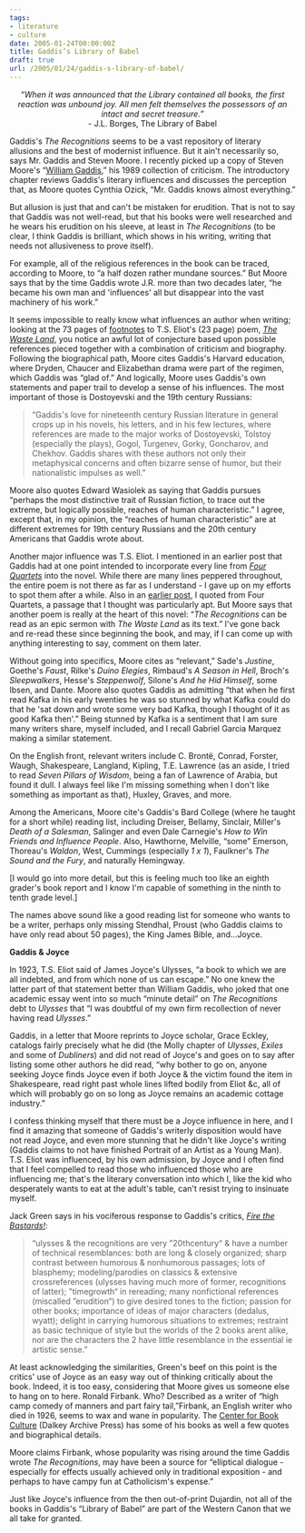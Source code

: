 ```yaml
---
tags:
- literature
- culture
date: 2005-01-24T00:00:00Z
title: Gaddis’s Library of Babel 
draft: true
url: /2005/01/24/gaddis-s-library-of-babel/
---
```


<p style="text-align:center">
<em>&#8220;When it was announced that the Library contained all books, the first reaction was unbound joy. All men felt themselves the possessors of an intact and secret treasure.&#8221;</em>
<br />- J.L. Borges, The Library of Babel
</p><p>
Gaddis's <em>The Recognitions</em> seems to be a vast repository of literary allusions and the best of modernist influence. But it ain't necessarily so, says Mr. Gaddis and Steven Moore. I recently picked up a copy of Steven Moore's &#8220;<a href="http://www.amazon.com/exec/obidos/tg/detail/-/080577534X/bookenompolic-20" target="_blank" title="William Gaddis">William Gaddis</a>,&#8221; his 1989 collection of criticism. The introductory chapter reviews Gaddis's literary influences and discusses the perception that, as Moore quotes Cynthia Ozick, &#8220;Mr. Gaddis knows almost everything.&#8221;
</p><p>
But allusion is just that and can't be mistaken for erudition. That is not to say that Gaddis was not well-read, but that his books were well researched and he wears his erudition on his sleeve, at least in <em>The Recognitions</em> (to be clear, I think Gaddis is brilliant, which shows in his writing, writing that needs not allusiveness to prove itself).
</p><p>
For example, all of the religious references in the book can be traced, according to Moore, to &#8220;a half dozen rather mundane sources.&#8221; But Moore says that by the time Gaddis wrote J.R. more than two decades later, &#8220;he became his own man and 'influences' all but disappear into the vast machinery of his work.&#8221;
</p><p>
It seems impossible to really know what influences an author when writing; looking at the 73 pages of <a href="http://www.amazon.com/exec/obidos/tg/detail/-/0156002612/bookenompolic-20">footnotes</a> to T.S. Eliot's (23 page) poem, <em><a href="http://www.amazon.com/exec/obidos/tg/detail/-/0375759344/bookenompolic-20">The Waste Land</a></em>, you notice an awful lot of conjecture based upon possible references pieced together with a combination of criticism and biography. Following the biographical path, Moore cites Gaddis's Harvard education, where Dryden, Chaucer and Elizabethan drama were part of the regimen, which Gaddis was &#8220;glad of.&#8221; And logically, Moore uses Gaddis's own statements and paper trail to develop a sense of his influences. The most important of those is Dostoyevski and the 19th century Russians:
</p><blockquote>
&#8220;Gaddis's love for nineteenth century Russian literature in general crops up in his novels, his letters, and in his few lectures, where references are made to the major works of Dostoyevski, Tolstoy (especially the plays), Gogol, Turgenev, Gorky, Goncharov, and Chekhov. Gaddis shares with these authors not only their metaphysical concerns and often bizarre sense of humor, but their nationalistic impulses as well.&#8221;
</blockquote><p>
Moore also quotes Edward Wasiolek as saying that Gaddis pursues &#8220;perhaps the most distinctive trait of Russian fiction, to trace out the extreme, but logically possible, reaches of human characteristic.&#8221; I agree, except that, in my opinion, the &#8220;reaches of human characteristic&#8221; are at different extremes for 19th century Russians and the 20th century Americans that Gaddis wrote about.
</p><p>
Another major influence was T.S. Eliot. I mentioned in an earlier post that Gaddis had at one point intended to incorporate every line from <em><a href="http://www.amazon.com/exec/obidos/tg/detail/-/0156332256/bookenompolic-20">Four Quartets</a></em> into the novel. While there are many lines peppered throughout, the entire poem is not there as far as I understand - I gave up on my efforts to spot them after a while. Also in an <a href="http://www.chekhovsmistress.com/2004/11/reading_the_rec.html" title="Chekhov's Mistress on The Recognitions">earlier post</a>, I quoted from Four Quartets, a passage that I thought was particularly apt. But Moore says that another poem is really at the heart of this novel: &#8220;<em>The Recognitions</em> can be read as an epic sermon with <em>The Waste Land</em> as its text.&#8221; I've gone back and re-read these since beginning the book, and may, if I can come up with anything interesting to say, comment on them later.
</p><p>
Without going into specifics, Moore cites as &#8220;relevant,&#8221; Sade's <em>Justine</em>, Goethe's <em>Faust</em>, Rilke's <em>Duino Elegies</em>, Rimbaud's <em>A Season in Hell</em>, Broch's <em>Sleepwalkers</em>, Hesse's <em>Steppenwolf</em>, Silone's <em>And he Hid Himself</em>, some Ibsen, and Dante. Moore also quotes Gaddis as admitting &#8220;that when he first read Kafka in his early twenties he was so stunned by what Kafka could do that he 'sat down and wrote some very bad Kafka, though I thought of it as good Kafka then'.&#8221; Being stunned by Kafka is a sentiment that I am sure many writers share, myself included, and I recall Gabriel Garcia Marquez making a similar statement.
</p><p>
On the English front, relevant writers include C. Bront&#235;, Conrad, Forster, Waugh, Shakespeare, Langland, Kipling, T.E. Lawrence (as an aside, I tried to read <em>Seven Pillars of Wisdom</em>, being a fan of Lawrence of Arabia, but found it dull. I always feel like I'm missing something when I don't like something as important as that), Huxley, Graves, and more.
</p><p>
Among the Americans, Moore cite's Gaddis's Bard College (where he taught for a short while) reading list, including Dreiser, Bellamy, Sinclair, Miller's <em>Death of a Salesman</em>, Salinger and even Dale Carnegie's <em>How to Win Friends and Influence People</em>. Also, Hawthorne, Melville, &#8220;some&#8221; Emerson, Thoreau's <em>Waldon</em>, West, Cummings (especially <em>1 x 1</em>), Faulkner's <em>The Sound and the Fury</em>, and naturally Hemingway.
</p><p>
[I would go into more detail, but this is feeling much too like an eighth grader's book report and I know I'm capable of something in the ninth to tenth grade level.]
</p><p>
The names above sound like a good reading list for someone who wants to be a writer, perhaps only missing Stendhal, Proust (who Gaddis claims to have only read about 50 pages), the King James Bible, and...Joyce.
</p><p>
<strong>Gaddis &amp; Joyce</strong>
</p><p>
In 1923, T.S. Eliot said of James Joyce's Ulysses, &#8220;a book to which we are all indebted, and from which none of us can escape.&#8221; No one knew the latter part of that statement better than William Gaddis, who joked that one academic essay went into so much &#8220;minute detail&#8221; on <em>The Recognitions</em> debt to <em>Ulysses</em> that &#8220;I was doubtful of my own firm recollection of never having read <em>Ulysses</em>.&#8221;
</p><p>
Gaddis, in a letter that Moore reprints to Joyce scholar, Grace Eckley, catalogs fairly precisely what he did (the Molly chapter of <em>Ulysses</em>, <em>Exiles</em> and some of <em>Dubliners</em>) and did not read of Joyce's and goes on to say after listing some other authors he did read, &#8220;why bother to go on, anyone seeking Joyce finds Joyce even if both Joyce &amp; the victim found the item in Shakespeare, read right past whole lines lifted bodily from Eliot &amp;c, all of which will probably go on so long as Joyce remains an academic cottage industry.&#8221;
</p><p>
I confess thinking myself that there must be a Joyce influence in here, and I find it amazing that someone of Gaddis's writerly disposition would have not read Joyce, and even more stunning that he didn't like Joyce's writing (Gaddis claims to not have finished Portrait of an Artist as a Young Man). T.S. Eliot was influenced, by his own admission, by Joyce and I often find that I feel compelled to read those who influenced those who are influencing me; that's the literary conversation into which I, like the kid who desperately wants to eat at the adult's table, can't resist trying to insinuate myself.
</p><p>
Jack Green says in his vociferous response to Gaddis's critics, <em><a href="http://www.nyx.net/~awestrop/ftb/ftb.htm" target="_blank" title="Fire the Bastards!">Fire the Bastards!</a></em>:
</p><blockquote>
&#8220;ulysses &amp; the recognitions are very &#8221;20thcentury&#8220; &amp; have a number of technical resemblances: both are long &amp; closely organized; sharp contrast between humorous &amp; nonhumorous passages; lots of blasphemy; modeling/parodies on classics &amp; extensive crossreferences (ulysses having much more of former, recognitions of latter); &#8221;timegrowth&#8220; in rereading; many nonfictional references (miscalled &#8221;erudition&#8220;) to give desired tones to the fiction; passion for other books; importance of ideas of major characters (dedalus, wyatt); delight in carrying humorous situations to extremes; restraint as basic technique of style but the worlds of the 2 books arent alike, nor are the characters the 2 have little resemblance in the essential ie artistic sense.&#8221;
</blockquote><p>
At least acknowledging the similarities, Green's beef on this point is the critics' use of Joyce as an easy way out of thinking critically about the book. Indeed, it is too easy, considering that Moore gives us someone else to hang on to here. Ronald Firbank. Who? Described as a writer of &#8220;high camp comedy of manners and part fairy tail,&#8221;Firbank, an English writer who died in 1926, seems to wax and wane in popularity. The <a href="http://www.centerforbookculture.org/dalkey/backlist/firbank.html" target="_blank" title="Center for Book Culture">Center for Book Culture</a> (Dalkey Archive Press) has some of his books as well a few quotes and biographical details.
</p><p>
Moore claims Firbank, whose popularity was rising around the time Gaddis wrote <em>The Recognitions</em>, may have been a source for &#8220;elliptical dialogue - especially for effects usually achieved only in traditional exposition - and perhaps to have campy fun at Catholicism's expense.&#8221;
</p><p>
Just like Joyce's influence from the then out-of-print Dujardin, not all of the books in Gaddis's &#8220;Library of Babel&#8221; are part of the Western Canon that we all take for granted.
</p>

